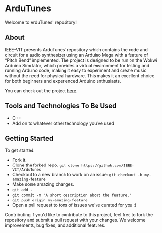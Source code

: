 # ArduTunes

Welcome to ArduTunes' repository!

## About
IEEE-VIT presents ArduTunes' repository which contains the code and circuit for a audio synthesizer using an Arduino Mega with a feature of “Pitch Bend” implemented. The project is designed to be run on the Wokwi Arduino Simulator, which provides a virtual environment for testing and running Arduino code, making it easy to experiment and create music without the need for physical hardware. This makes it an excellent choice for both beginners and experienced Arduino enthusiasts.


You can check out the project [here](https://wokwi.com/projects/377941333701710849).

## Tools and Technologies To Be Used
* C++
* Add on to whatever other technology you've used

## Getting Started
To get started:
* Fork it.
* Clone the forked repo.
`git clone https://github.com/IEEE-VIT/ArduTunes`
* Checkout to a new branch to work on an issue:
`git checkout -b my-amazing-feature`
* Make some amazing changes.
* `git add .`
* `git commit -m "A short description about the feature."`
* `git push origin my-amazing-feature`
* Open a pull request to tons of issues we've curated for you :)


Contributing
If you'd like to contribute to this project, feel free to fork the repository and submit a pull request with your changes. We welcome improvements, bug fixes, and additional features.
